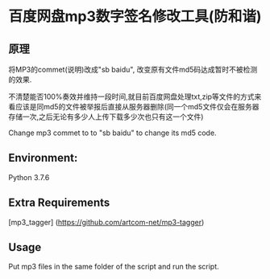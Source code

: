 # 百度网盘mp3数字签名修改工具(防和谐)

## 原理
将MP3的commet(说明)改成"sb baidu", 改变原有文件md5码达成暂时不被检测的效果.

不清楚能否100%奏效并维持一段时间,就目前百度网盘处理txt,zip等文件的方式来看应该是同md5的文件被举报后直接从服务器删除(同一个md5文件仅会在服务器存储一次,之后无论有多少人上传下载多少次也只有这一个文件)

Change mp3 commet to to "sb baidu" to change its md5 code.

## Environment:
Python 3.7.6

## Extra Requirements

[mp3_tagger] (https://github.com/artcom-net/mp3-tagger)


## Usage

Put mp3 files in the same folder of the script and run the script.